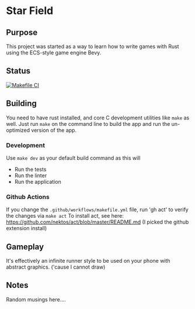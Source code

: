 # Star Field

## Purpose

This project was started as a way to learn how to write games with Rust
using the ECS-style game engine Bevy.

## Status

[![Makefile CI](https://github.com/wolpert/star_field/actions/workflows/makefile.yml/badge.svg)](https://github.com/wolpert/star_field/actions/workflows/makefile.yml)

## Building

You need to have rust installed, and core C development utilities like
`make` as well. Just run `make` on the command line to build the app
and run the un-optimized version of the app. 

### Development

Use `make dev` as your default build command as this will
* Run the tests
* Run the linter
* Run the application

### Github Actions

If you change the `.github/workflows/makefile.yml` file, run 'gh act' to
verify the changes via `make act` To install act, see here: https://github.com/nektos/act/blob/master/README.md (I picked the github extension install)

## Gameplay

It's effectively an infinite runner style to be used on your phone with
abstract graphics. ('cause I cannot draw)

## Notes

Random musings here....

